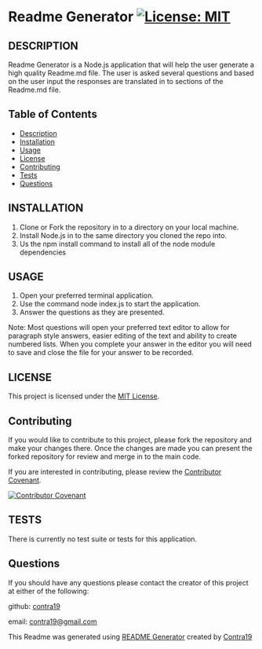 
# Readme Generator [![License: MIT](https://img.shields.io/badge/license-MIT-yellow.svg)](https://opensource.org/licenses/MIT)

## DESCRIPTION
Readme Generator is a Node.js application that will help the user generate a high quality Readme.md file. The user is asked several questions and based on the user input the responses are translated in to sections of the Readme.md file.

## Table of Contents
* [Description](#description)
* [Installation](#installation)
* [Usage](#usage)
* [License](#license)
* [Contributing](#contributing)
* [Tests](#tests)
* [Questions](#questions)


## INSTALLATION
1. Clone or Fork the repository in to a directory on your local machine.
2. Install Node.js in to the same directory you cloned the repo into.
3. Us the npm install command to install all of the node module dependencies

## USAGE
1. Open your preferred terminal application.
2. Use the command node index.js to start the application.
3. Answer the questions as they are presented.

Note: Most questions will open your preferred text editor to allow for paragraph style answers, easier editing of the text and ability to create numbered lists. When you complete your answer in the editor you will need to save and close the file for your answer to be recorded.

## LICENSE
This project is licensed under the [MIT License](https://opensource.org/licenses/MIT).

## Contributing
If you would like to contribute to this project, please fork the repository and make your changes there. Once the changes are made you can present the forked repository for review and merge in to the main code.

 
If you are interested in contributing, please review the [Contributor Covenant](code_of_conduct.md).


[![Contributor Covenant](https://img.shields.io/badge/Contributor%20Covenant-2.1-4baaaa.svg)](code_of_conduct.md)
  
## TESTS
There is currently no test suite or tests for this application.

## Questions
If you should have any questions please contact the creator of this project at either of the following:

github: [contra19](https://github.com/contra19)

email: [contra19@gmail.com](mailto:contra19@gmail.com)

This Readme was generated using [README Generator](https://github.com/contra19/hq-readme) created by [Contra19](https://github.com/contra19)